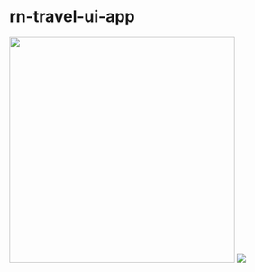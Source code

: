 # rn-travel-ui-app

<div >
<img height="400px" src="https://res.cloudinary.com/tuananh18/image/upload/v1631774240/hvtn5uwg2lbvv2ow6dbg.png" >
<img src="https://res.cloudinary.com/tuananh18/image/upload/v1631774331/o2k2l6ymzeldrvl1wti7.png" >
</div>
